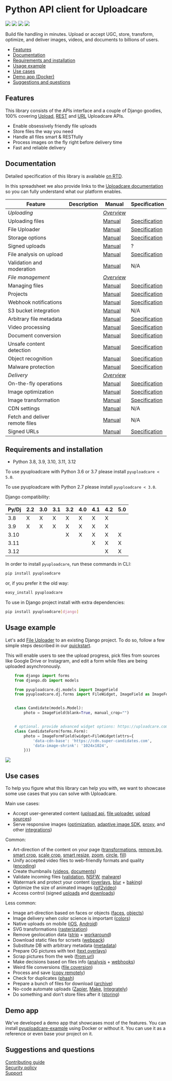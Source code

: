 # Python API client for Uploadcare

[![](https://badge.fury.io/py/pyuploadcare.svg)](https://pypi.org/project/pyuploadcare/)
[![](https://github.com/uploadcare/pyuploadcare/actions/workflows/test.yml/badge.svg)](https://github.com/uploadcare/pyuploadcare/actions?query=branch%3Amain+workflow%3ATests++)
[![](https://readthedocs.org/projects/pyuploadcare/badge/?version=latest)](https://pyuploadcare.readthedocs.io/)
[![](https://img.shields.io/badge/tech-stack-0690fa.svg?style=flat)](https://stackshare.io/uploadcare)

Build file handling in minutes. Upload or accept UGC, store, transform, optimize, and deliver images, videos, and documents to billions of users.

* [Features](#features)
* [Documentation](#documentation)
* [Requirements and installation](#requirements-and-installation)
* [Usage example](#usage-example)
* [Use cases](#use-cases)
* [Demo app (Docker)](#demo-app)
* [Suggestions and questions](#suggestions-and-questions)

## Features

This library consists of the APIs interface and a couple of Django goodies, 100% covering [Upload](https://uploadcare.com/api-refs/upload-api/), [REST](https://uploadcare.com/api-refs/rest-api/) and [URL](https://uploadcare.com/api-refs/url-api/) Uploadcare APIs.

* Enable obsessively friendly file uploads
* Store files the way you need
* Handle all files smart & RESTfully
* Process images on the fly right before delivery time
* Fast and reliable delivery

<!-- Enable obsessively friendly file uploads:
* Built-in File Uploader
* Upload files from anywhere
* Multipart uploading for large files
* File size and MIME type filtering
* Malware protection
* Signed uploads
* Uploading network to speed up uploading jobs

Store files the way you need:
* Define file storing behaviour
* Create projects with separate settings programmatically
* Connect custom storage

Handle all files smart & RESTfully:
* CRUD files and their metadata
* Scan for unsafe and malicious content
* Convert documents and other files
* Encode and transform videos
* Recognize objects in the image
* Add arbitrary file metadata
* Control events with webhooks

Process images on the fly right before delivery time:
* Compression
* Geometry
* Colors
* Definition
* Overlays
* Rotations
* Recognition

Fast and reliable delivery:
* Worldwide CDN
* Custom CDN CNAME
* Signed URLs
* Search engine indexing behaviour
* Proxy to fetch and deliver remote files -->

## Documentation

Detailed specification of this library is available [on RTD](https://pyuploadcare.readthedocs.io/en/latest/).

In this spreadsheet we also provide links to the [Uploadcare documentation](https://uploadcare.com/docs/) so you can fully understand what our platform enables.

| Feature                        | Description | Manual                                                                     | Specification                                                                                      |
| ------------------------------ | ----------- | -------------------------------------------------------------------------- | -------------------------------------------------------------------------------------------------- |
| _Uploading_                    |             | [_Overview_](https://uploadcare.com/docs/uploads/)                         |                                                                                                    |
| Uploading files                |             | [Manual](https://uploadcare.com/docs/uploading-files/)                     | [Specification](https://pyuploadcare.readthedocs.io/en/latest/core_api.html#uploading-files)       |
| File Uploader                  |             | [Manual](https://uploadcare.com/docs/file-uploader/)                       | [Specification](https://pyuploadcare.readthedocs.io/en/latest/django-widget.html)                  |
| Storage options                |             | [Manual](https://uploadcare.com/docs/uploads/storage/)                     | [Specification](https://pyuploadcare.readthedocs.io/en/latest/core_api.html#store-files)           |
| Signed uploads                 |             | [Manual](https://uploadcare.com/docs/security/secure-uploads/)             | ?                                                                                                  |
| File analysis on upload        |             | [Manual](https://uploadcare.com/docs/file-analysis/)                       | [Specification](https://pyuploadcare.readthedocs.io/en/latest/core_api.html#retrieve-files)        |
| Validation and moderation      |             | [Manual](https://uploadcare.com/docs/moderation/)                          | N/A                                                                                                |
| _File management_              |             | [_Overview_](https://uploadcare.com/docs/start/file-management/)           |                                                                                                    |
| Managing files                 |             | [Manual](https://uploadcare.com/docs/managing-files/)                      | [Specification](https://pyuploadcare.readthedocs.io/en/latest/core_api.html#list-files)            |
| Projects                       |             | [Manual](https://uploadcare.com/docs/start/settings/)                      | [Specification](https://pyuploadcare.readthedocs.io/en/latest/core_api.html#get-project-info)      |
| Webhook notifications          |             | [Manual](https://uploadcare.com/docs/webhooks/)                            | [Specification](https://pyuploadcare.readthedocs.io/en/latest/core_api.html#create-webhook)        |
| S3 bucket integration          |             | [Manual](https://uploadcare.com/docs/s3-integration/)                      | N/A                                                                                                |
| Arbitrary file metadata        |             | [Manual](https://uploadcare.com/docs/file-metadata/)                       | [Specification](https://pyuploadcare.readthedocs.io/en/latest/core_api.html#file-metadata)         |
| Video processing               |             | [Manual](https://uploadcare.com/docs/transformations/video-encoding/)      | [Specification](https://pyuploadcare.readthedocs.io/en/latest/core_api.html#video-conversion)      |
| Document conversion            |             | [Manual](https://uploadcare.com/docs/transformations/document-conversion/) | [Specification](https://pyuploadcare.readthedocs.io/en/latest/core_api.html#document-conversion)   |
| Unsafe content detection       |             | [Manual](https://uploadcare.com/docs/unsafe-content/)                      | [Specification](https://pyuploadcare.readthedocs.io/en/latest/core_api.html#using-addons)          |
| Object recognition             |             | [Manual](https://uploadcare.com/docs/intelligence/object-recognition/)     | [Specification](https://pyuploadcare.readthedocs.io/en/latest/core_api.html#using-addons)          |
| Malware protection             |             | [Manual](https://uploadcare.com/docs/security/malware-protection/)         | [Specification](https://pyuploadcare.readthedocs.io/en/latest/core_api.html#using-addons)          |
| _Delivery_                     |             | [_Overview_](https://uploadcare.com/docs/delivery/)                        |                                                                                                    |
| On-the-fly operations          |             | [Manual](https://uploadcare.com/docs/cdn-operations/)                      | [Specification](https://pyuploadcare.readthedocs.io/en/latest/core_api.html#image-transformations) |
| Image optimization             |             | [Manual](https://uploadcare.com/docs/transformations/image/compression/)   | [Specification](https://pyuploadcare.readthedocs.io/en/latest/core_api.html#image-transformations) |
| Image transformation           |             | [Manual](https://uploadcare.com/docs/transformations/image/)               | [Specification](https://pyuploadcare.readthedocs.io/en/latest/core_api.html#image-transformations) |
| CDN settings                   |             | [Manual](https://uploadcare.com/docs/delivery/cdn/)                        | N/A                                                                                                |
| Fetch and deliver remote files |             | [Manual](https://uploadcare.com/docs/delivery/proxy/)                      | N/A                                                                                                |
| Signed URLs                    |             | [Manual](https://uploadcare.com/docs/security/secure-delivery/)            | [Specification](https://pyuploadcare.readthedocs.io/en/latest/core_api.html#secure-delivery)       |

## Requirements and installation

* Python 3.8, 3.9, 3.10, 3.11, 3.12

To use pyuploadcare with Python 3.6 or 3.7 please install `pyuploadcare < 5.0`.

To use pyuploadcare with Python 2.7 please install `pyuploadcare < 3.0`.

Django compatibility:

| Py/Dj | 2.2 | 3.0 | 3.1 | 3.2 | 4.0 | 4.1 | 4.2 | 5.0 |
| ----- | --- | --- | --- | --- | --- | --- | --- | --- |
| 3.8   | X   | X   | X   | X   | X   | X   | X   |     |
| 3.9   | X   | X   | X   | X   | X   | X   | X   |     |
| 3.10  |     |     |     | X   | X   | X   | X   | X   |
| 3.11  |     |     |     |     |     | X   | X   | X   |
| 3.12  |     |     |     |     |     |     | X   | X   |

In order to install `pyuploadcare`, run these commands in CLI:

```bash
pip install pyuploadcare
```

or, if you prefer it the old way:

```bash
easy_install pyuploadcare
```

To use in Django project install with extra dependencies:

```bash
pip install pyuploadcare[django]
```

## Usage example

Let's add [File Uploader](https://uploadcare.com/docs/uploads/storage/#file-storing-behavior) to an existing Django project. To do so, follow a few simple steps described in our [quickstart](https://pyuploadcare.readthedocs.org/en/latest/quickstart.html).

This will enable users to see the upload progress, pick files from sources like Google Drive or Instagram, and edit a form while files are being uploaded asynchronously.

```python
    from django import forms
    from django.db import models

    from pyuploadcare.dj.models import ImageField
    from pyuploadcare.dj.forms import FileWidget, ImageField as ImageFormField


    class Candidate(models.Model):
        photo = ImageField(blank=True, manual_crop="")


    # optional. provide advanced widget options: https://uploadcare.com/docs/uploads/widget/config/#options
    class CandidateForm(forms.Form):
        photo = ImageFormField(widget=FileWidget(attrs={
            'data-cdn-base': 'https://cdn.super-candidates.com',
            'data-image-shrink': '1024x1024',
        }))
```

![](https://ucarecdn.com/f0894ef2-352e-406a-8279-737dd6e1f10c/-/resize/800/josi.png)

## Use cases

To help you figure what this library can help you with, we want to showcase some use cases that you can solve with Uploadcare.

Main use cases:
* Accept user-generated content ([upload api](https://uploadcare.com/docs/uploading-files/), [file uploader](https://uploadcare.com/docs/file-uploader/), [upload sources](https://uploadcare.com/docs/upload-sources/))
* Serve responsive images ([optimization](https://uploadcare.com/docs/transformations/image/compression/), [adaptive image SDK](https://uploadcare.com/docs/adaptive-image/), [proxy](https://uploadcare.com/docs/delivery/proxy/), and other [integrations](https://uploadcare.com/docs/integrations/))

Common:
* Art-direction of the content on your page ([transformations](https://uploadcare.com/docs/transformations/image/), [remove.bg](https://uploadcare.com/docs/remove-bg/), [smart crop](https://uploadcare.com/docs/transformations/image/resize-crop/#operation-smart-crop), [scale crop](https://uploadcare.com/docs/transformations/image/resize-crop/#operation-scale-crop), [smart resize](https://uploadcare.com/docs/transformations/image/resize-crop/#operation-smart-resize), [zoom](https://uploadcare.com/docs/transformations/image/resize-crop/#operation-zoom-objects), [circle](https://uploadcare.com/docs/transformations/image/resize-crop/#operation-border-radius), [fill](https://uploadcare.com/docs/transformations/image/resize-crop/#operation-setfill))
* Unify accepted video files to web-friendly formats and quality ([encoding](https://uploadcare.com/docs/transformations/video-encoding/))
* Create thumbnails ([videos](https://uploadcare.com/docs/transformations/video-encoding/#operation-thumbs), [documents](https://uploadcare.com/docs/transformations/document-conversion/#thumbnails))
* Validate incoming files ([validation](https://uploadcare.com/docs/moderation/), [NSFW](https://uploadcare.com/docs/unsafe-content/), [malware](https://uploadcare.com/docs/security/malware-protection/))
* Watermark and protect your content ([overlays](https://uploadcare.com/docs/transformations/image/overlay/), [blur](https://uploadcare.com/docs/effects-enhancements/#operation-blur-region) + [baking](https://uploadcare.com/docs/mutability/))
* Optimize the size of animated images ([gif2video](https://uploadcare.com/docs/transformations/gif-to-video/))
* Access control (signed [uploads](https://uploadcare.com/docs/security/secure-uploads/) and [downloads](https://uploadcare.com/docs/security/secure-delivery/))

Less common:
* Image art-direction based on faces or objects ([faces](https://uploadcare.com/docs/intelligence/face-detection/), [objects](https://uploadcare.com/docs/transformations/image/resize-crop/#operation-crop-tags))
* Image delivery when color science is important ([colors](https://uploadcare.com/docs/effects-enhancements/#image-color-profile-management))
* Native uploads on mobile ([iOS](https://uploadcare.com/docs/integrations/swift/), [Android](https://uploadcare.com/docs/integrations/android/))
* SVG transformations ([rasterization](https://uploadcare.com/docs/transformations/image/svg/))
* Remove geolocation data ([strip](https://uploadcare.com/docs/transformations/image/compression/#meta-information-control) + [workaround](https://uploadcare.com/docs/mutability/))
* Download static files for scrsets ([webpack](https://github.com/uploadcare/uploadcare-loader))
* Substitute DB with arbitrary metadata ([metadata](https://uploadcare.com/docs/file-metadata/))
* Prepare OG pictures with text ([text overlays](https://uploadcare.com/docs/transformations/image/overlay/#overlay-text))
* Scrap pictures from the web ([from url](https://uploadcare.com/docs/uploading-files/#from-url))
* Make decisions based on files info ([analysis](https://uploadcare.com/docs/file-analysis/) + [webhooks](https://uploadcare.com/docs/webhooks/))
* Weird file conversions ([file coversion](https://uploadcare.com/docs/transformations/document-conversion/#document-file-formats))
* Process and save ([copy remotely](https://uploadcare.com/docs/managing-files/#copy))
* Check for duplicates ([phash](https://uploadcare.com/docs/cdn-operations/#operation-phash))
* Prepare a bunch of files for download ([archive](https://uploadcare.com/docs/cdn-operations/#get-as-archive))
* No-code automate uploads ([Zapier](https://uploadcare.com/docs/integrations/zapier/), [Make](https://www.make.com/en/integrations/uploadcare?utm_source=uploadcare&utm_medium=partner&utm_campaign=uploadcare-partner-program), [Integrately](https://uploadcare.com/docs/integrations/integrately/))
* Do something and don’t store files after it ([storing](https://uploadcare.com/docs/uploads/storage/#file-storing-behavior))

## Demo app

We've developed a demo app that showcases most of the features. You can install [pyuploadcare-example](https://github.com/uploadcare/pyuploadcare-example) using Docker or without it. You can use it as a reference or even base your project on it.

## Suggestions and questions

[Contributing guide](https://github.com/uploadcare/.github/blob/master/CONTRIBUTING.md)  
[Security policy](https://github.com/uploadcare/uploadcare-swift/security/policy)  
[Support](https://github.com/uploadcare/.github/blob/master/SUPPORT.md)  
